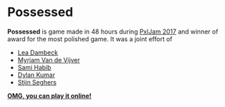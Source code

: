 # Possessed

**Possessed** is game made in 48 hours during [PxlJam 2017](https://pxljam.nz) and winner of award for the most polished game. It was a joint effort of
- [Lea Dambeck](https://www.instagram.com/leadambeck)
- [Myrjam Van de Vijver](https://twitter.com/Myrjamvdv)
- [Sami Habib](https://github.com/puggsoy)
- [Dylan Kumar](https://github.com/dknz2008)
- [Stijn Seghers](https://github.com/Procrat)

**[OMG, you can play it online!](https://procrat.github.io/orpheus)**
